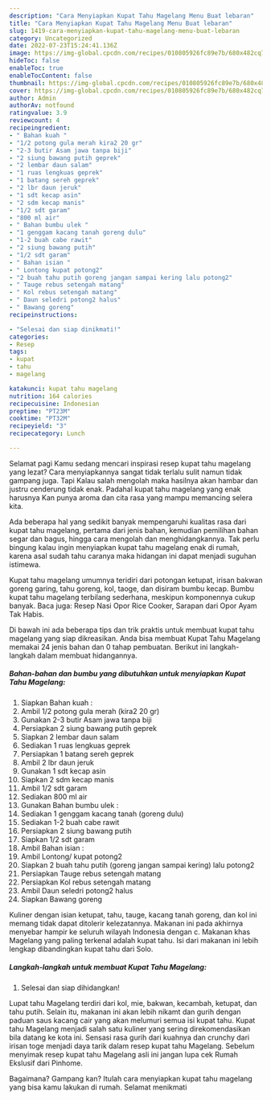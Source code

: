 ```yaml
---
description: "Cara Menyiapkan Kupat Tahu Magelang Menu Buat lebaran"
title: "Cara Menyiapkan Kupat Tahu Magelang Menu Buat lebaran"
slug: 1419-cara-menyiapkan-kupat-tahu-magelang-menu-buat-lebaran
category: Uncategorized
date: 2022-07-23T15:24:41.136Z
image: https://img-global.cpcdn.com/recipes/010805926fc89e7b/680x482cq70/kupat-tahu-magelang-foto-resep-utama.jpg
hideToc: false
enableToc: true
enableTocContent: false
thumbnail: https://img-global.cpcdn.com/recipes/010805926fc89e7b/680x482cq70/kupat-tahu-magelang-foto-resep-utama.jpg
cover: https://img-global.cpcdn.com/recipes/010805926fc89e7b/680x482cq70/kupat-tahu-magelang-foto-resep-utama.jpg
author: Admin
authorAv: notfound
ratingvalue: 3.9
reviewcount: 4
recipeingredient:
- " Bahan kuah "
- "1/2 potong gula merah kira2 20 gr"
- "2-3 butir Asam jawa tanpa biji"
- "2 siung bawang putih geprek"
- "2 lembar daun salam"
- "1 ruas lengkuas geprek"
- "1 batang sereh geprek"
- "2 lbr daun jeruk"
- "1 sdt kecap asin"
- "2 sdm kecap manis"
- "1/2 sdt garam"
- "800 ml air"
- " Bahan bumbu ulek "
- "1 genggam kacang tanah goreng dulu"
- "1-2 buah cabe rawit"
- "2 siung bawang putih"
- "1/2 sdt garam"
- " Bahan isian "
- " Lontong kupat potong2"
- "2 buah tahu putih goreng jangan sampai kering lalu potong2"
- " Tauge rebus setengah matang"
- " Kol rebus setengah matang"
- " Daun seledri potong2 halus"
- " Bawang goreng"
recipeinstructions:

- "Selesai dan siap dinikmati!"
categories:
- Resep
tags:
- kupat
- tahu
- magelang

katakunci: kupat tahu magelang 
nutrition: 164 calories
recipecuisine: Indonesian
preptime: "PT23M"
cooktime: "PT32M"
recipeyield: "3"
recipecategory: Lunch

---
```



Selamat pagi Kamu sedang mencari inspirasi resep kupat tahu magelang yang lezat? Cara menyiapkannya sangat tidak terlalu sulit namun tidak gampang juga. Tapi Kalau salah mengolah maka hasilnya akan hambar dan justru cenderung tidak enak. Padahal kupat tahu magelang yang enak harusnya Kan punya aroma dan cita rasa yang mampu memancing selera kita.


Ada beberapa hal yang sedikit banyak mempengaruhi kualitas rasa dari kupat tahu magelang, pertama dari jenis bahan, kemudian pemilihan bahan segar dan bagus, hingga cara mengolah dan menghidangkannya. Tak perlu bingung kalau ingin menyiapkan kupat tahu magelang enak di rumah, karena asal sudah tahu caranya maka hidangan ini dapat menjadi suguhan istimewa.

Kupat tahu magelang umumnya teridiri dari potongan ketupat, irisan bakwan goreng garing, tahu goreng, kol, taoge, dan disiram bumbu kecap. Bumbu kupat tahu magelang terbilang sederhana, meskipun komponennya cukup banyak. Baca juga: Resep Nasi Opor Rice Cooker, Sarapan dari Opor Ayam Tak Habis.


Di bawah ini ada beberapa tips dan trik praktis untuk membuat kupat tahu magelang yang siap dikreasikan. Anda bisa membuat Kupat Tahu Magelang memakai 24 jenis bahan dan 0 tahap pembuatan. Berikut ini langkah-langkah dalam membuat hidangannya.

<!--inarticleads1-->

##### Bahan-bahan dan bumbu yang dibutuhkan untuk menyiapkan Kupat Tahu Magelang:

1. Siapkan  Bahan kuah :
1. Ambil 1/2 potong gula merah (kira2 20 gr)
1. Gunakan 2-3 butir Asam jawa tanpa biji
1. Persiapkan 2 siung bawang putih geprek
1. Siapkan 2 lembar daun salam
1. Sediakan 1 ruas lengkuas geprek
1. Persiapkan 1 batang sereh geprek
1. Ambil 2 lbr daun jeruk
1. Gunakan 1 sdt kecap asin
1. Siapkan 2 sdm kecap manis
1. Ambil 1/2 sdt garam
1. Sediakan 800 ml air
1. Gunakan  Bahan bumbu ulek :
1. Sediakan 1 genggam kacang tanah (goreng dulu)
1. Sediakan 1-2 buah cabe rawit
1. Persiapkan 2 siung bawang putih
1. Siapkan 1/2 sdt garam
1. Ambil  Bahan isian :
1. Ambil  Lontong/ kupat potong2
1. Siapkan 2 buah tahu putih (goreng jangan sampai kering) lalu potong2
1. Persiapkan  Tauge rebus setengah matang
1. Persiapkan  Kol rebus setengah matang
1. Ambil  Daun seledri potong2 halus
1. Siapkan  Bawang goreng


Kuliner dengan isian ketupat, tahu, tauge, kacang tanah goreng, dan kol ini memang tidak dapat ditolerir kelezatannya. Makanan ini pada akhirnya menyebar hampir ke seluruh wilayah Indonesia dengan c. Makanan khas Magelang yang paling terkenal adalah kupat tahu. Isi dari makanan ini lebih lengkap dibandingkan kupat tahu dari Solo. 

<!--inarticleads2-->

##### Langkah-langkah untuk membuat Kupat Tahu Magelang:


1. Selesai dan siap dihidangkan!

Lupat tahu Magelang terdiri dari kol, mie, bakwan, kecambah, ketupat, dan tahu putih. Selain itu, makanan ini akan lebih nikamt dan gurih dengan paduan saus kacang cair yang akan melumuri semua isi kupat tahu. Kupat tahu Magelang menjadi salah satu kuliner yang sering direkomendasikan bila datang ke kota ini. Sensasi rasa gurih dari kuahnya dan crunchy dari irisan toge menjadi daya tarik dalam resep kupat tahu Magelang. Sebelum menyimak resep kupat tahu Magelang asli ini jangan lupa cek Rumah Ekslusif dari Pinhome. 

Bagaimana? Gampang kan? Itulah cara menyiapkan kupat tahu magelang yang bisa kamu lakukan di rumah. Selamat menikmati
